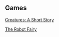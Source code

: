 ## Games

<a href="/Creatures.html">Creatures: A Short Story</a>

<a href="/platformer/platformer.html">The Robot Fairy</a>